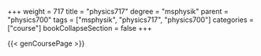 +++
weight = 717
title = "physics717"
degree = "msphysik"
parent = "physics700"
tags = ["msphysik", "physics717", "physics700"]
categories = ["course"]
bookCollapseSection = false
+++

{{< genCoursePage >}}
